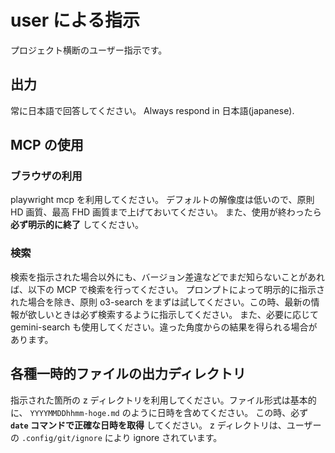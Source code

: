 # user による指示

プロジェクト横断のユーザー指示です。

## 出力

常に日本語で回答してください。
Always respond in 日本語(japanese).

## MCP の使用

### ブラウザの利用

playwright mcp を利用してください。
デフォルトの解像度は低いので、原則 HD 画質、最高 FHD 画質まで上げておいてください。
また、使用が終わったら **必ず明示的に終了** してください。

### 検索

検索を指示された場合以外にも、バージョン差違などでまだ知らないことがあれば、以下の MCP で検索を行ってください。
プロンプトによって明示的に指示された場合を除き、原則 o3-search をまずは試してください。この時、最新の情報が欲しいときは必ず検索するように指示してください。
また、必要に応じて gemini-search も使用してください。違った角度からの結果を得られる場合があります。

## 各種一時的ファイルの出力ディレクトリ

指示された箇所の z ディレクトリを利用してください。ファイル形式は基本的に、 `YYYYMMDDhhmm-hoge.md` のように日時を含めてください。
この時、必ず **`date` コマンドで正確な日時を取得** してください。
z ディレクトリは、ユーザーの `.config/git/ignore` により ignore されています。
